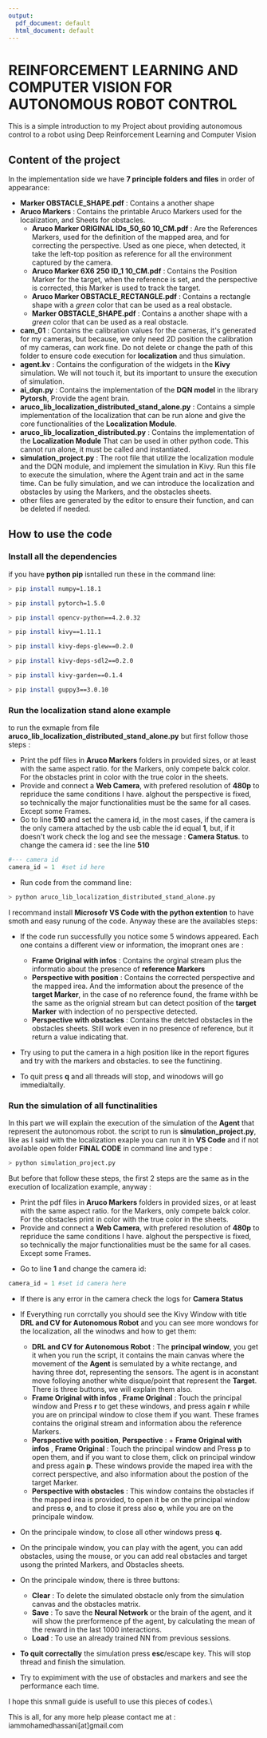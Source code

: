 ```yaml
---
output:
  pdf_document: default
  html_document: default
---
```



# REINFORCEMENT LEARNING AND COMPUTER VISION FOR AUTONOMOUS ROBOT CONTROL

This is a simple introduction to my Project about providing autonomous control to a robot using Deep Reinforcement Learning and Computer Vision

## Content of the project

In the implementation side we have **7 principle folders and files** in order of appearance:


- **Marker OBSTACLE_SHAPE.pdf** : Contains a another shape
- **Aruco Markers** : Contains the printable Aruco Markers used for the localization, and Sheets for obstacles.
  - **Aruco Marker ORIGINAL IDs_50_60 10_CM.pdf** : Are the References Markers, used for the definition of the mapped area, and for correcting the perspective. Used as one piece, when detected, it take the left-top position as reference for all the environment captured by the camera.
  - **Aruco Marker 6X6 250 ID_1 10_CM.pdf** : Contains the Position Marker for the target, when the reference is set, and the perspective is corrected, this Marker is used to track the target.
  - **Aruco Marker OBSTACLE_RECTANGLE.pdf** : Contains a rectangle shape with a *green* color that can be used as a real obstacle.
  -  **Marker OBSTACLE_SHAPE.pdf** : Contains a another shape with a *green* color that can be used as a real obstacle.
- **cam_01** : Contains the calibration values for the cameras, it's generated for my cameras, but because, we only need 2D position the calibration of my cameras, can work fine. Do not delete or change the path  of this folder to ensure code execution for **localization** and thus simulation.
- **agent.kv** : Contains the configuration of the widgets in the **Kivy** simulation. We will not touch it, but its important to unsure the execution of simulation.
- **ai_dqn.py** : Contains the implementation of the **DQN model** in the library **Pytorsh**, Provide the agent brain.
- **aruco_lib_localization_distributed_stand_alone.py** : Contains a simple implementation of the localization that can be run alone and give the core functionalities of the **Localization Module**.
- **aruco_lib_localization_distributed.py** : Contains the implementation of the **Localization Module** That can be used in other python code. This cannot run alone, it must be called and instantiated.
- **simulation_project.py** : The root file that utilize the localization module and the DQN module, and implement the simulation in Kivy. Run this file to execute the simulation, where the Agent train and act in the same time. Can be fully simulation, and we can introduce the localization and obstacles by using the Markers, and the obstacles sheets.
- other files are generated by the editor to ensure their function, and can be deleted if needed.




## How to use the code

### Install all the dependencies

if you have **python pip** isntalled run these in the command line:

```bash
> pip install numpy=1.18.1

> pip install pytorch=1.5.0

> pip install opencv-python==4.2.0.32

> pip install kivy==1.11.1

> pip install kivy-deps-glew==0.2.0

> pip install kivy-deps-sdl2==0.2.0

> pip install kivy-garden==0.1.4

> pip install guppy3==3.0.10

```

### Run the localization stand alone example



to run the exmaple from file **aruco_lib_localization_distributed_stand_alone.py**  but first follow those steps :

- Print the pdf files in **Aruco Markers** folders in provided sizes, or at least with the same aspect ratio. for the Markers, only compete balck color. For the obstacles print in color with the  true color in the sheets.
- Provide and connect a **Web Camera**, with prefered resolution of **480p** to repriduce the same conditions I have. alghout the perspective is fixed, so technically the major functionalities must be the same for all cases. Except some Frames.
- Go to line **510** and set the camera id, in the most cases, if the camera is the only camera attached by the usb cable the id equal **1**, but, if it doesn't work check the log and see the message : **Camera Status**. to change the camera id : see the line **510**

```python
#--- camera id
camera_id = 1  #set id here

```
- Run code from the command line:
```bash
> python aruco_lib_localization_distributed_stand_alone.py
```
I recommand install **Microsofr VS Code with the python extention** to have smoth and easy runung of the code. 
Anyway these are the availables steps:

* If the code run successfully you notice some 5 windows appeared. Each one contains a different view or information, the imoprant ones are :

  + **Frame Original with infos** : Contains the orginal stream plus the informatio about the presence of  **reference Markers**
  + **Perspective with position** : Contains the corrected perspective and the mapped irea. And the imformation about the presence of the **target Marker**, in the case of no reference found, the frame withh be the same as the orignial stream but can detect position of the **target Marker** with indection of no perspective detected.
  + **Perspective with obstacles** : Contains the detcted obstacles in the obstacles sheets. Still work even in no presence of reference, but it return a value indicating that.
* Try using to put the camera in a high position like in the report figures and try with the markers and obstacles. to see the functining.
* To quit press **q** and all threads will stop, and winodows will go immedialtally.


### Run the simulation of all functinalities

In this part we will explain the execution of the simulation of the **Agent** that represent the autonomous robot. the script to run is **simulation_project.py**, like as I said with the localization exaple you can run it in **VS Code** and if not avoilable open folder **FINAL CODE** in command line and  type :

```bash
> python simulation_project.py

```
But before that follow these steps, the first 2 steps are the same as in the execution of localization example, anyway :

* Print the pdf files in **Aruco Markers** folders in provided sizes, or at least with the same aspect ratio. for the Markers, only compete balck color. For the obstacles print in color with the  true color in the sheets.
* Provide and connect a **Web Camera**, with prefered resolution of **480p** to repriduce the same conditions I have. alghout the perspective is fixed, so technically the major functionalities must be the same for all cases. Except some Frames.
- Go to line **1** and change the camera id:

```python 
camera_id = 1 #set id camera here

```
* If there is any error in the camera check the logs for **Camera Status** 
* If Everything run corrctally you should see the Kivy Window with title **DRL and CV for Autonomous Robot** and you can see more wondows for the localization, all the winodws and how to get them:

  + **DRL and CV for Autonomous Robot** : The **principal window**, you get it when you run the script, it contains the main canvas where the movement of the **Agent** is semulated by a white rectange, and having three dot, representing the sensors. The agent is in aconstant move folloying another white disque/point that represent the **Target**. There is three buttons, we will explain them also.
  + **Frame Original with infos** , **Frame Original** : Touch the principal window and Press **r** to get these windows, and press again **r** while you are on principal window to close them if you want. These frames contains the original stream and information abou the reference Markers.
  + **Perspective with position**, **Perspective** :   + **Frame Original with infos** , **Frame Original** : Touch the principal window and Press **p** to open them, and if you want to close them, click on principal window and press again **p**. These windows provide the maped irea with the correct perspective, and also information about the postion of the target Marker.
  + **Perspective with obstacles** : This window contains the obstacles if the mapped irea is provided, to open it be on the principal window and press **o**, and to close it press also **o**, while you are on the principale window.
  
* On the principale window, to close all other windows press **q**.

* On the principale window, you can play with the agent, you can add obstacles, using the mouse, or you can add real obstacles and target usong the printed Markers, and Obstacles sheets.
* On the principale window, there is three buttons:

  + **Clear** : To delete the simulated obstacle only from the simulation canvas and the obstacles matrix.
  + **Save** : To save the **Neural Network** or the brain of the agent, and it will show the prerformence pf the agent, by calculating the mean of the reward in the last 1000 interactions.
  + **Load** : To use an already trained NN from previous sessions.

* **To quit correctally** the simulation press **esc**/escape key. This will stop thread and finish the simulation.

* Try to expimiment with the use of obstacles and markers and see the performance each time.

I hope this snmall guide is usefull to use this pieces of codes.\ 

This is all, for any more help please contact me at : iammohamedhassani[at]gmail.com
  
